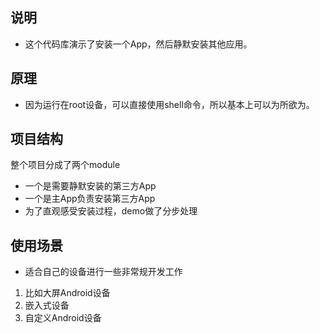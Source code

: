 ## 说明
- 这个代码库演示了安装一个App，然后静默安装其他应用。

## 原理
- 因为运行在root设备，可以直接使用shell命令，所以基本上可以为所欲为。

## 项目结构
整个项目分成了两个module
- 一个是需要静默安装的第三方App
- 一个是主App负责安装第三方App
- 为了直观感受安装过程，demo做了分步处理

## 使用场景
- 适合自己的设备进行一些非常规开发工作
1. 比如大屏Android设备
2. 嵌入式设备
3. 自定义Android设备
